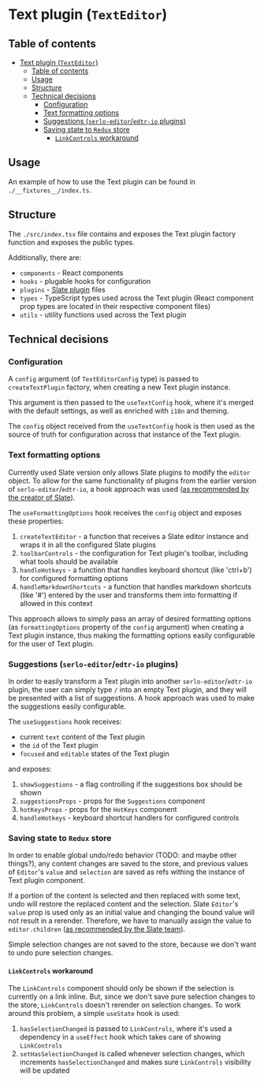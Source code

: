 # Text plugin (`TextEditor`)

## Table of contents

- [Text plugin (`TextEditor`)](#text-plugin-texteditor)
  - [Table of contents](#table-of-contents)
  - [Usage](#usage)
  - [Structure](#structure)
  - [Technical decisions](#technical-decisions)
    - [Configuration](#configuration)
    - [Text formatting options](#text-formatting-options)
    - [Suggestions (`serlo-editor`/`edtr-io` plugins)](#suggestions-serlo-editoredtr-io-plugins)
    - [Saving state to `Redux` store](#saving-state-to-redux-store)
      - [`LinkControls` workaround](#linkcontrols-workaround)

## Usage

An example of how to use the Text plugin can be found in `./__fixtures__/index.ts`.

## Structure

The `./src/index.tsx` file contains and exposes the Text plugin factory function and exposes the public types.

Additionally, there are:

- `components` - React components
- `hooks` - plugable hooks for configuration
- `plugins` - [Slate plugin](https://docs.slatejs.org/concepts/08-plugins) files
- `types` - TypeScript types used across the Text plugin (React component prop types are located in their respective component files)
- `utils` - utility functions used across the Text plugin

## Technical decisions

### Configuration

A `config` argument (of `TextEditorConfig` type) is passed to `createTextPlugin` factory, when creating a new Text plugin instance.

This argument is then passed to the `useTextConfig` hook, where it's merged with the default settings, as well as enriched with `i18n` and theming.

The `config` object received from the `useTextConfig` hook is then used as the source of truth for configuration across that instance of the Text plugin.

### Text formatting options

Currently used Slate version only allows Slate plugins to modify the `editor` object. To allow for the same functionality of plugins from the earlier version of `serlo-editor`/`edtr-io`, a hook approach was used ([as recommended by the creator of Slate](https://github.com/ianstormtaylor/slate/issues/3222#issuecomment-573331151)).

The `useFormattingOptions` hook receives the `config` object and exposes these properties:

1. `createTextEditor` - a function that receives a Slate editor instance and wraps it in all the configured Slate plugins
2. `toolbarControls` - the configuration for Text plugin's toolbar, including what tools should be available
3. `handleHotkeys` - a function that handles keyboard shortcut (like 'ctrl+b') for configured formatting options
4. `handleMarkdownShortcuts` - a function that handles markdown shortcuts (like '#') entered by the user and transforms them into formatting if allowed in this context

This approach allows to simply pass an array of desired formatting options (as `formattingOptions` property of the `config` argument) when creating a Text plugin instance, thus making the formatting options easily configurable for the user of Text plugin.

### Suggestions (`serlo-editor`/`edtr-io` plugins)

In order to easily transform a Text plugin into another `serlo-editor`/`edtr-io` plugin, the user can simply type `/` into an empty Text plugin, and they will be presented with a list of suggestions. A hook approach was used to make the suggestions easily configurable.

The `useSuggestions` hook receives:

- current `text` content of the Text plugin
- the `id` of the Text plugin
- `focused` and `editable` states of the Text plugin

and exposes:

1. `showSuggestions` - a flag controlling if the suggestions box should be shown
2. `suggestionsProps` - props for the `Suggestions` component
3. `hotKeysProps` - props for the `HotKeys` component
4. `handleHotkeys` - keyboard shortcut handlers for configured controls

### Saving state to `Redux` store

In order to enable global undo/redo behavior (TODO: and maybe other things?), any content changes are saved to the store, and previous values of `Editor`'s `value` and `selection` are saved as refs withing the instance of Text plugin component.

If a portion of the content is selected and then replaced with some text, undo will restore the replaced content and the selection. Slate `Editor`'s `value` prop is used only as an initial value and changing the bound value will not result in a rerender. Therefore, we have to manually assign the value to `editor.children` ([as recommended by the Slate team](https://github.com/ianstormtaylor/slate/releases/tag/slate-react%400.67.0)).

Simple selection changes are not saved to the store, because we don't want to undo pure selection changes.

#### `LinkControls` workaround

The `LinkControls` component should only be shown if the selection is currently on a link inline. But, since we don't save pure selection changes to the store, `LinkControls` doesn't rerender on selection changes. To work around this problem, a simple `useState` hook is used:

1. `hasSelectionChanged` is passed to `LinkControls`, where it's used a dependency in a `useEffect` hook which takes care of showing `LinkControls`
2. `setHasSelectionChanged` is called whenever selection changes, which increments `hasSelectionChanged` and makes sure `LinkControls` visibility will be updated
